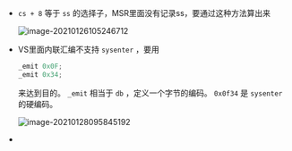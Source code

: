 + `cs + 8` 等于 `ss` 的选择子，MSR里面没有记录ss，要通过这种方法算出来

  ![image-20210126105246712](https://cdn.jsdelivr.net/gh/smallzhong/picgo-pic-bed/image-20210126105246712.png)
  
+ VS里面内联汇编不支持 `sysenter` ，要用

  ```c
  _emit 0x0F; 
  _emit 0x34;
  ```

  来达到目的。 `_emit` 相当于 `db` ，定义一个字节的编码。 `0x0f34` 是 `sysenter` 的硬编码。

  ![image-20210128095845192](https://cdn.jsdelivr.net/gh/smallzhong/picgo-pic-bed/image-20210128095845192.png)

+ 
